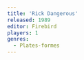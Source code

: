 ```yaml
---
title: 'Rick Dangerous'
released: 1989
editor: Firebird
players: 1
genres:
  - Plates-formes
---
```

